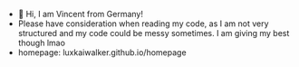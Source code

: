 - 👋 Hi, I am Vincent from Germany!
- Please have consideration when reading my code, as I am not very structured and my code could be messy sometimes. I am giving my best though lmao
- homepage: luxkaiwalker.github.io/homepage

